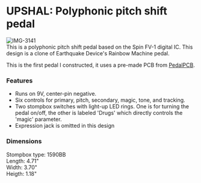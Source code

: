 # UPSHAL: Polyphonic pitch shift pedal
![IMG-3141](https://github.com/ecruz480/guitar-pedals/assets/6435014/754b915f-c1d6-4d9b-ac5c-1a15ecdc051e)  
This is a polyphonic pitch shift pedal based on the Spin FV-1 digital IC. This design is a clone of Earthquake Device's Rainbow Machine pedal.

This is the first pedal I constructed, it uses a pre-made PCB from [PedalPCB]([https://www.pedalpcb.com/product/leprechaun/]).

### Features
- Runs on 9V, center-pin negative.  
- Six controls for primary, pitch, secondary, magic, tone, and tracking.
- Two stompbox switches with light-up LED rings. One is for turning the pedal on/off, the other is labeled 'Drugs' which directly controls the 'magic' parameter.
- Expression jack is omitted in this design

### Dimensions
Stompbox type: 1590BB  
Length: 4.71"  
Width: 3.70"  
Heigth: 1.18"  
